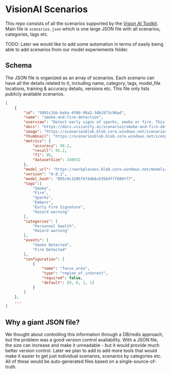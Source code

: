 # VisionAI Scenarios

This repo consists of all the scenarios supported by the [Vision AI Toolkit](https://github.com/visionify/visionai). Main file is `scenarios.json` which is one large JSON file with all scenarios, categories, tags etc.

TODO: Later we would like to add some automation in terms of easily being able to add scenarios from our model experiements folder.

## Schema

The JSON file is organized as an array of scenarios. Each scenario can have all the details related to it, including name, category, tags, model_file locations, training & accuracy details, versions etc. This file only lists publicly available scenarios.

```json
[
    {
        "id": "5991c1bb-be6a-4f60-99a2-3db1973c96ad",
        "name": "smoke-and-fire-detection",
        "overview": "Detect early signs of sparks, smoke or fire. This model would give real-time events when a smoke, fire, sparks are detected. It is trained with 240032 images, out of which 183453 images were from outdoors environment, and remaining images were from indoor environment. There is a good balance between day and night pictures (44-56%)",
        "docs": "https://docs.visionify.ai/scenarios/smoke-and-fire-detection.md",
        "image": "https://scenariosblob.blob.core.windows.net/scenarios-ppe-detection-description.jpg",
        "thumbnail": "https://scenariosblob.blob.core.windows.net/scenarios-ppe-detection-description-200x200.jpg",
        "metrics": {
            "accuracy": 98.2,
            "recall": 95.2,
            "f1": 95,
            "datasetSize": 240032
        },
        "model_url": "https://workplaceos.blob.core.windows.net/models/smoke-and-fire-detection/smoke-and-fire-detection-0.0.1.pt",
        "version": "0.0.1",
        "model_hash": "895c9c3205f6744b6c63564fff680ff7",
        "tags":[
            "Smoke",
            "Fire",
            "Sparks",
            "Embers",
            "Early Fire Signature",
            "Hazard warning"
        ],
        "categories": [
            "Personnel health",
            "Hazard warning"
        ],
        "events": [
            "Smoke Detected",
            "Fire Detected"
        ],
        "configuration": [
            {
                "name": "focus_area",
                "type": "region_of_interest",
                "required": false,
                "default": [0, 0, 1, 1]
            }
        ]
    },
    ...
]

```


## Why a giant JSON file?

We thought about controlling this information through a DB/redis approach, but the problem was a good version control availability. With a JSON file, the size can increase and make it unreadable - but it would provide much better version control. Later we plan to add to add more tools that would make it easier to get just individual scenarios, scenarios by categories etc. All of these would be auto-generated files based on a single-source-of-truth.